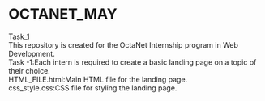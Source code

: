 # OCTANET_MAY
Task_1
<br>
This repository is created for the OctaNet Internship program in Web Development.
<br>
Task -1:Each intern is required to create a basic landing page on a topic of their choice.
<br>
HTML_FILE.html:Main HTML file for the landing page.
<br>
css_style.css:CSS file for styling the landing page.


